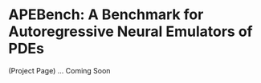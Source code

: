 # APEBench: A Benchmark for Autoregressive Neural Emulators of PDEs

(Project Page) ... Coming Soon
